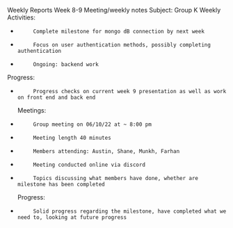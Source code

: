 Weekly Reports
Week 8-9 Meeting/weekly notes
Subject: Group K
Weekly Activities:

-          Complete milestone for mongo dB connection by next week
-          Focus on user authentication methods, possibly completing authentication
-          Ongoing: backend work

Progress:

-          Progress checks on current week 9 presentation as well as work on front end and back end
  Meetings:
-          Group meeting on 06/10/22 at ~ 8:00 pm
-          Meeting length 40 minutes
-          Members attending: Austin, Shane, Munkh, Farhan
-          Meeting conducted online via discord
-          Topics discussing what members have done, whether are milestone has been completed
  Progress:
-          Solid progress regarding the milestone, have completed what we need to, looking at future progress
